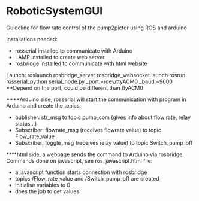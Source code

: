 # RoboticSystemGUI

Guideline for flow rate control of the pump2pictor using ROS and arduino

Installations needed:
- rosserial installed to communicate with Arduino
- LAMP installed to create web server
- rosbridge installed to communicate with html website

Launch:
roslaunch rosbridge_server rosbridge_websocket.launch
rosrun rosserial_python serial_node.py _port:=/dev/ttyACM0 _baud:=9600
**Depend on the port, could be different than ttyACM0


****Arduino side, rosserial will start the communication with program in Arduino and create the topics:
- publisher: str_msg to topic pump_com (gives info about flow rate, relay status...)
- Subscriber: flowrate_msg (receives flowrate value) to topic Flow_rate_value
- Subscriber: toggle_msg (receives relay value) to topic Switch_pump_off

****html side, a webpage sends the command to Arduino via rosbridge. Commands done on javascript, see ros_javascript.html file:
- a javascript function starts connection with rosbridge
- topics /Flow_rate_value and /Switch_pump_off are created
- initialise variables to 0
- does the job to get values
